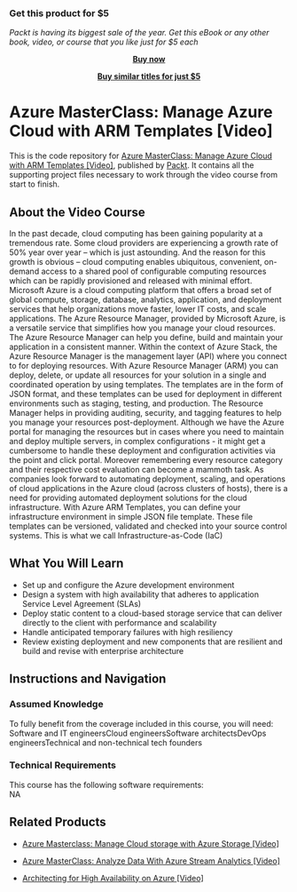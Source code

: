 
### Get this product for $5

<i>Packt is having its biggest sale of the year. Get this eBook or any other book, video, or course that you like just for $5 each</i>


<b><p align='center'>[Buy now](https://packt.link/9781789531763)</p></b>


<b><p align='center'>[Buy similar titles for just $5](https://subscription.packtpub.com/search)</p></b>


# Azure MasterClass: Manage Azure Cloud with ARM Templates [Video]
This is the code repository for [Azure MasterClass: Manage Azure Cloud with ARM Templates [Video]](https://www.packtpub.com/virtualization-and-cloud/architecting-high-availability-azure-video?utm_source=github&utm_medium=repository&utm_campaign=9781788396158), published by [Packt](https://www.packtpub.com/?utm_source=github). It contains all the supporting project files necessary to work through the video course from start to finish.
## About the Video Course


In the past decade, cloud computing has been gaining popularity at a tremendous rate. Some cloud providers are experiencing a growth rate of 50% year over year – which is just astounding. And the reason for this growth is obvious – cloud computing enables ubiquitous, convenient, on-demand access to a shared pool of configurable computing resources which can be rapidly provisioned and released with minimal effort. Microsoft Azure is a cloud computing platform that offers a broad set of global compute, storage, database, analytics, application, and deployment services that help organizations move faster, lower IT costs, and scale applications. The Azure Resource Manager, provided by Microsoft Azure, is a versatile service that simplifies how you manage your cloud resources. The Azure Resource Manager can help you define, build and maintain your application in a consistent manner. Within the context of Azure Stack, the Azure Resource Manager is the management layer (API) where you connect to for deploying resources. With Azure Resource Manager (ARM) you can deploy, delete, or update all resources for your solution in a single and coordinated operation by using templates. The templates are in the form of JSON format, and these templates can be used for deployment in different environments such as staging, testing, and production. The Resource Manager helps in providing auditing, security, and tagging features to help you manage your resources post-deployment. Although we have the Azure portal for managing the resources but in cases where you need to maintain and deploy multiple servers, in complex configurations - it might get a cumbersome to handle these deployment and configuration activities via the point and click portal. Moreover remembering every resource category and their respective cost evaluation can become a mammoth task. As companies look forward to automating deployment, scaling, and operations of cloud applications in the Azure cloud (across clusters of hosts), there is a need for providing automated deployment solutions for the cloud infrastructure. With Azure ARM Templates, you can define your infrastructure environment in simple JSON file template. These file templates can be versioned, validated and checked into your source control systems. This is what we call Infrastructure-as-Code (IaC)

<H2>What You Will Learn</H2>
<DIV class=book-info-will-learn-text>
<UL>
<LI>Set up and configure the Azure development environment 
<LI>Design a system with high availability that adheres to application Service Level Agreement (SLAs) 
<LI>Deploy static content to a cloud-based storage service that can deliver directly to the client with performance and scalability 
<LI>Handle anticipated temporary failures with high resiliency 
<LI>Review existing deployment and new components that are resilient and build and revise with enterprise architecture </LI></UL></DIV>

## Instructions and Navigation
### Assumed Knowledge
To fully benefit from the coverage included in this course, you will need:<br/>
Software and IT engineersCloud engineersSoftware architectsDevOps engineersTechnical and non-technical tech founders
### Technical Requirements
This course has the following software requirements:<br/>
NA

## Related Products
* [Azure Masterclass: Manage Cloud storage with Azure Storage [Video]](https://www.packtpub.com/virtualization-and-cloud/architecting-high-availability-azure-video?utm_source=github&utm_medium=repository&utm_campaign=9781788396158)

* [Azure MasterClass: Analyze Data With Azure Stream Analytics [Video]](https://www.packtpub.com/virtualization-and-cloud/architecting-high-availability-azure-video?utm_source=github&utm_medium=repository&utm_campaign=9781788396158)

* [Architecting for High Availability on Azure [Video]](https://www.packtpub.com/virtualization-and-cloud/architecting-high-availability-azure-video?utm_source=github&utm_medium=repository&utm_campaign=9781788396158)

